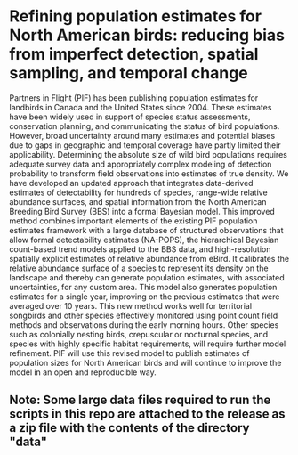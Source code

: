 # Refining population estimates for North American birds: reducing bias from imperfect detection, spatial sampling, and temporal change

Partners in Flight (PIF) has been publishing population estimates for landbirds in Canada and the United States since 2004. These estimates have been widely used in support of species status assessments, conservation planning, and communicating the status of bird populations. However, broad uncertainty around many estimates and potential biases due to gaps in geographic and temporal coverage have partly limited their applicability. Determining the absolute size of wild bird populations requires adequate survey data and appropriately complex modeling of detection probability to transform field observations into estimates of true density. We have developed an updated approach that integrates data-derived estimates of detectability for hundreds of species, range-wide relative abundance surfaces, and spatial information from the North American Breeding Bird Survey (BBS) into a formal Bayesian model. This improved method combines important elements of the existing PIF population estimates framework with a large database of structured observations that allow formal detectability estimates (NA-POPS), the hierarchical Bayesian count-based trend models applied to the BBS data, and high-resolution spatially explicit estimates of relative abundance from eBird. It calibrates the relative abundance surface of a species to represent its density on the landscape and thereby can generate population estimates, with associated uncertainties, for any custom area. This model also generates population estimates for a single year, improving on the previous estimates that were averaged over 10 years. This new method works well for territorial songbirds and other species effectively monitored using point count field methods and observations during the early morning hours. Other species such as colonially nesting birds, crepuscular or nocturnal species, and species with highly specific habitat requirements, will require further model refinement. PIF will use this revised model to publish estimates of population sizes for North American birds and will continue to improve the model in an open and reproducible way. 

## Note: Some large data files required to run the scripts in this repo are attached to the release as a zip file with the contents of the directory "data"
